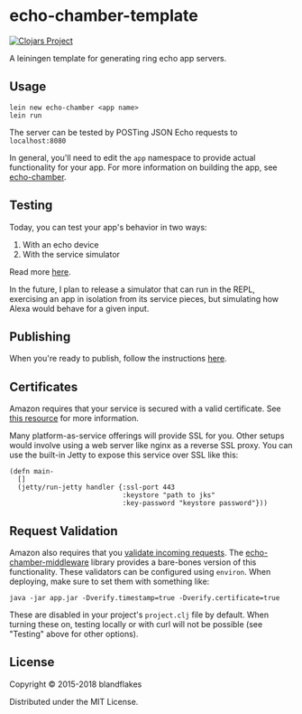 # echo-chamber-template

[![Clojars Project](http://clojars.org/echo-chamber/lein-template/latest-version.svg)](http://clojars.org/echo-chamber/lein-template)

A leiningen template for generating ring echo app servers.


## Usage

    lein new echo-chamber <app name>
    lein run

The server can be tested by POSTing JSON Echo requests to `localhost:8080`

In general, you'll need to edit the `app` namespace to provide actual functionality for your app. For more information on building the app, see [echo-chamber](https://github.com/blandflakes/echo-chamber).

## Testing

Today, you can test your app's behavior in two ways:

1. With an echo device
2. With the service simulator

Read more [here](https://developer.amazon.com/public/solutions/alexa/alexa-skills-kit/docs/testing-an-alexa-skill).

In the future, I plan to release a simulator that can run in the REPL, exercising an app in isolation from its service pieces, but simulating how Alexa would behave for a given input.

## Publishing
When you're ready to publish, follow the instructions [here](https://developer.amazon.com/public/solutions/alexa/alexa-skills-kit/docs/publishing-an-alexa-skill).

## Certificates
Amazon requires that your service is secured with a valid certificate. See [this resource](https://developer.amazon.com/public/solutions/alexa/alexa-skills-kit/docs/registering-and-managing-alexa-skills-in-the-developer-portal#About%20the%20SSL%20Options) for more information.

Many platform-as-service offerings will provide SSL for you. Other setups would involve using a web server like nginx as a reverse SSL proxy. You can use the built-in Jetty to expose this service over SSL like this:

    (defn main-
      []
      (jetty/run-jetty handler {:ssl-port 443
                                :keystore "path to jks"
                                :key-password "keystore password"}))


## Request Validation
Amazon also requires that you [validate incoming requests](https://developer.amazon.com/docs/custom-skills/host-a-custom-skill-as-a-web-service.html#verifying-that-the-request-was-sent-by-alexa). The [echo-chamber-middleware](https://github.com/blandflakes/echo-chamber-middleware) library provides a bare-bones version of this functionality. These validators can be configured using `environ`. When deploying, make sure to set them with something like:

    java -jar app.jar -Dverify.timestamp=true -Dverify.certificate=true

These are disabled in your project's `project.clj` file by default. When turning these on, testing locally or with curl will not be possible (see "Testing" above for other options).

## License

Copyright © 2015-2018 blandflakes

Distributed under the MIT License.
